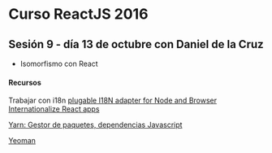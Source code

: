 # Curso ReactJS 2016

## Sesión 9 - día 13 de octubre ​con Daniel de la Cruz
- Isomorfismo con React



#### Recursos

Trabajar con i18n
[plugable I18N adapter for Node and Browser](https://github.com/SUI-Components/rosetta)
[Internationalize React apps](https://github.com/yahoo/react-intl)

[Yarn: Gestor de paquetes, dependencias Javascript](https://code.facebook.com/posts/1840075619545360/yarn-a-new-package-manager-for-javascript/)

[Yeoman](http://yeoman.io)

